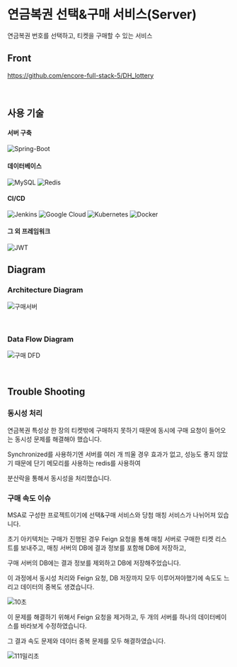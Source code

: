 # 연금복권 선택&구매 서비스(Server)

연금복권 번호를 선택하고, 티켓을 구매할 수 있는 서비스

## Front
https://github.com/encore-full-stack-5/DH_lottery

</br>

## 사용 기술

#### 서버 구축
![Spring-Boot](https://img.shields.io/badge/spring--boot-%236DB33F.svg?style=for-the-badge&logo=springboot&logoColor=white)


#### 데이터베이스
![MySQL](https://img.shields.io/badge/mysql-4479A1.svg?style=for-the-badge&logo=mysql&logoColor=white)
![Redis](https://img.shields.io/badge/redis-%23DD0031.svg?style=for-the-badge&logo=redis&logoColor=white)

#### CI/CD
![Jenkins](https://img.shields.io/badge/jenkins-%232C5263.svg?style=for-the-badge&logo=jenkins&logoColor=white)
![Google Cloud](https://img.shields.io/badge/GoogleCloud-%234285F4.svg?style=for-the-badge&logo=google-cloud&logoColor=white)
![Kubernetes](https://img.shields.io/badge/kubernetes-%23326ce5.svg?style=for-the-badge&logo=kubernetes&logoColor=white)
![Docker](https://img.shields.io/badge/docker-%230db7ed.svg?style=for-the-badge&logo=docker&logoColor=white)


#### 그 외 프레임워크
![JWT](https://img.shields.io/badge/JWT-black?style=for-the-badge&logo=JSON%20web%20tokens)


## Diagram

### Architecture Diagram
![구매서버](https://github.com/KJM99/NODAJI_Pension_Buy_BE/assets/92596263/4b6000d0-6ab5-4e6a-8948-ae28c5635051)

</br>

### Data Flow Diagram
![구매 DFD](https://github.com/encore-full-stack-5/NODAJI_Pension_Buy_BE/assets/92596263/562a7a70-90a2-4d72-845a-c9816695629a)

</br>

## Trouble Shooting
### 동시성 처리
연금복권 특성상 한 장의 티켓밖에 구매하지 못하기 때문에 동시에 구매 요청이 들어오는 동시성 문제를 해결해야 했습니다.

Synchronized를 사용하기엔 서버를 여러 개 띄울 경우 효과가 없고, 성능도 좋지 않았기 때문에 단기 메모리를 사용하는 redis를 사용하여

분산락을 통해서 동시성을 처리했습니다.


### 구매 속도 이슈
MSA로 구성한 프로젝트이기에 선택&구매 서비스와 당첨 매칭 서비스가 나뉘어져 있습니다.

초기 아키텍처는 구매가 진행된 경우 Feign 요청을 통해 매칭 서버로 구매한 티켓 리스트를 보내주고, 매칭 서버의 DB에 결과 정보를 포함해 DB에 저장하고,

구매 서버의 DB에는 결과 정보를 제외하고 DB에 저장해주었습니다.

이 과정에서 동시성 처리와 Feign 요청, DB 저장까지 모두 이루어져야했기에 속도도 느리고 데이터의 중복도 생겼습니다.



![10초](https://github.com/encore-full-stack-5/NODAJI_Pension_Buy_BE/assets/92596263/7cc74bc2-0433-4fe5-b103-bd3a1aa7cd89)

이 문제를 해결하기 위해서 Feign 요청을 제거하고, 두 개의 서버를 하나의 데이터베이스를 바라보게 수정하였습니다.

그 결과 속도 문제와 데이터 중복 문제를 모두 해결하였습니다.

![111밀리초](https://github.com/encore-full-stack-5/NODAJI_Pension_Buy_BE/assets/92596263/0954a230-8355-4e3a-a0da-b61a3f80909e)
